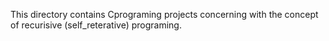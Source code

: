 This directory contains Cprograming projects concerning
with the concept of recurisive (self_reterative) programing.

